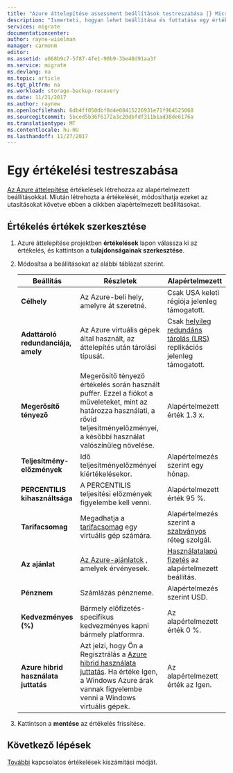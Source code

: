 ```yaml
---
title: "Azure áttelepítése assessment beállítások testreszabása |} Microsoft Docs"
description: "Ismerteti, hogyan lehet beállítása és futtatása egy értékelési áttelepítése VMware virtuális gépek esetén az Azure-bA az Azure áttelepítési Planner segítségével"
services: migrate
documentationcenter: 
author: rayne-wiselman
manager: carmonm
editor: 
ms.assetid: a068b9c7-5f87-4fe1-90b9-3be48d91aa3f
ms.service: migrate
ms.devlang: na
ms.topic: article
ms.tgt_pltfrm: na
ms.workload: storage-backup-recovery
ms.date: 11/21/2017
ms.author: raynew
ms.openlocfilehash: 6db4ff050dbf8d4e08415226931e71f964525068
ms.sourcegitcommit: 5bced5b36f6172a3c20dbfdf311b1ad38de6176a
ms.translationtype: MT
ms.contentlocale: hu-HU
ms.lasthandoff: 11/27/2017
---
```

# <a name="customize-an-assessment"></a>Egy értékelési testreszabása

[Az Azure áttelepítése](migrate-overview.md) értékelések létrehozza az alapértelmezett beállításokkal. Miután létrehozta a értékelését, módosíthatja ezeket az utasításokat követve ebben a cikkben alapértelmezett beállításokat.


## <a name="edit-assessment-values"></a>Értékelés értékek szerkesztése

1. Azure áttelepítése projektben **értékelések** lapon válassza ki az értékelés, és kattintson a **tulajdonságainak szerkesztése**.
2. Módosítsa a beállításokat az alábbi táblázat szerint.

    **Beállítás** | **Részletek** | **Alapértelmezett**
    --- | --- | ---
    **Célhely** | Az Azure-beli hely, amelyre át szeretné. |  Csak USA keleti régiója jelenleg támogatott.
    **Adattároló redundanciája, amely** | Az Azure virtuális gépek által használt, az áttelepítés után tárolási típusát. | Csak [helyileg redundáns tárolás (LRS)](../storage/common/storage-redundancy.md#locally-redundant-storage) replikációs jelenleg támogatott.
    **Megerősítő tényező** | Megerősítő tényező értékelés során használt puffer. Ezzel a fiókot a műveleteket, mint az határozza használati, a rövid teljesítményelőzményei, a későbbi használat valószínűleg növelése. | Alapértelmezett érték 1.3 x.
    **Teljesítmény-előzmények** | Idő teljesítményelőzményei kiértékelésekor. | Alapértelmezés szerint egy hónap.
    **PERCENTILIS kihasználtsága** | A PERCENTILIS teljesítési előzmények figyelembe kell venni. | Alapértelmezett érték 95 %.
    **Tarifacsomag** | Megadhatja a [tarifacsomag](https://azure.microsoft.com/blog/basic-tier-virtual-machines-2/) egy virtuális gép számára.  | Alapértelmezés szerint a [szabványos](../virtual-machines/windows/sizes-general.md) réteg szolgál.
    **Az ajánlat** | [Az Azure-ajánlatok](https://azure.microsoft.com/support/legal/offer-details/) , amelyek érvényesek. | [Használatalapú fizetés](https://azure.microsoft.com/offers/ms-azr-0003p/) az alapértelmezett beállítás.
    **Pénznem** | Számlázás pénzneme. | Alapértelmezés szerint USD.
    **Kedvezményes (%)** | Bármely előfizetés-specifikus kedvezményes kapni bármely platformra. | Az alapértelmezett érték 0 %.
    **Azure hibrid használata juttatás** | Azt jelzi, hogy Ön a Regisztrálás a [Azure hibrid használata juttatás](https://azure.microsoft.com/pricing/hybrid-use-benefit/). Ha értéke Igen, a Windows Azure árak vannak figyelembe venni a Windows virtuális gépek. | Az alapértelmezett érték az Igen.

3. Kattintson a **mentése** az értékelés frissítése.


## <a name="next-steps"></a>Következő lépések

[További](concepts-assessment-calculation.md) kapcsolatos értékelések kiszámítási módját.
